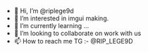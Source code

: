 - 👋 Hi, I’m @riplege9d
- 👀 I’m interested in imgui making. 
- 🌱 I’m currently learning ...
- 💞️ I’m looking to collaborate on work with us
- 📫 How to reach me TG :- @RIP_LEGE9D

<!---
riplege9d/riplege9d is a ✨ special ✨ repository because its `README.md` (this file) appears on your GitHub profile.
You can click the Preview link to take a look at your changes.
--->
